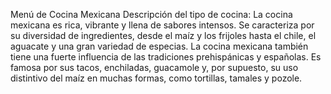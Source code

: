 Menú de Cocina Mexicana
Descripción del tipo de cocina:
La cocina mexicana es rica, vibrante y llena de sabores intensos. Se caracteriza por su diversidad de ingredientes, desde el maíz y los frijoles hasta el chile, el aguacate y una gran variedad de especias. La cocina mexicana también tiene una fuerte influencia de las tradiciones prehispánicas y españolas. Es famosa por sus tacos, enchiladas, guacamole y, por supuesto, su uso distintivo del maíz en muchas formas, como tortillas, tamales y pozole.